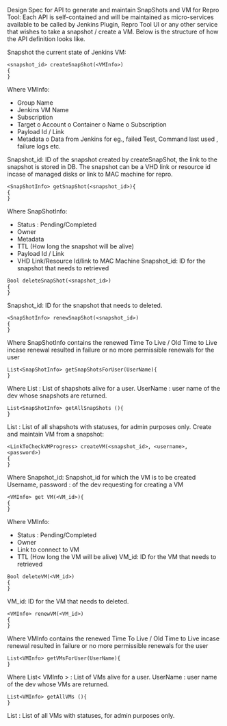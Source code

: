 Design Spec for API to generate and maintain SnapShots and VM for Repro Tool:
Each API is self-contained and will be maintained as micro-services available to be called by Jenkins Plugin, Repro Tool UI or any other service that wishes to take a snapshot / create a VM. Below is the structure of how the API definition looks like. 

Snapshot the current state of Jenkins VM:
```
<snapshot_id> createSnapShot(<VMInfo>)
{
}
```
Where 
VMInfo:
  -	Group Name
  -	Jenkins VM Name
  -	Subscription
  -	Target 
      o	Account
      o	Container
      o	Name
      o	Subscription
  -	Payload Id / Link
  -	Metadata
      o	Data from Jenkins for eg., failed Test, Command last used , failure logs etc.
      
Snapshot_id:
ID of the snapshot created by createSnapShot, the link to the snapshot is stored in DB. The snapshot can be a VHD link or resource id incase of managed disks or link to MAC machine for repro.

```
<SnapShotInfo> getSnapShot(<snapshot_id>){
{
}
```
Where
SnapShotInfo:
  -	Status : Pending/Completed
  - Owner
  -	Metadata
  -	TTL (How long the snapshot will be alive)
  -	Payload Id / Link
  -	VHD Link/Resource Id/link to MAC Machine 
Snapshot_id:
ID for the snapshot that needs to retrieved
```
Bool deleteSnapShot(<snapshot_id>)
{
}
```
Snapshot_id:
ID for the snapshot that needs to deleted.
```
<SnapShotInfo> renewSnapShot(<snapshot_id>)
{
}
```
Where
SnapShotInfo contains the renewed Time To Live / Old Time to Live incase renewal resulted in failure or no more permissible renewals for the user

```
List<SnapShotInfo> getSnapShotsForUser(UserName){
}
```
Where
List<SnapShotInfo> : List of shapshots alive for a user.
UserName : user name of the dev whose snapshots are returned.

```
List<SnapShotInfo> getAllSnapShots (){
}
```
List<SnapShotInfo> : List of all shapshots with statuses, for admin purposes only.
Create and maintain VM from a snapshot:

```
<LinkToCheckVMProgress> createVM(<snapshot_id>, <username>, <password>)
{
}
```
Where 
Snapshot_id:
Snapshot_id for which the VM is to be created
Username, password : of the dev requesting for creating a VM

```
<VMInfo> get VM(<VM_id>){
{
}
```
Where
VMInfo:
  -	Status : Pending/Completed
  - Owner
  -	Link to connect to VM 
  -	TTL (How long the VM will be alive)
VM_id:
ID for the VM that needs to retrieved
```
Bool deleteVM(<VM_id>)
{
}
```
VM_id:
ID for the VM that needs to deleted.
```
<VMInfo> renewVM(<VM_id>)
{
}
```
Where
VMInfo contains the renewed Time To Live / Old Time to Live incase renewal resulted in failure or no more permissible renewals for the user

```
List<VMInfo> getVMsForUser(UserName){
}
```
Where
List< VMInfo > : List of VMs alive for a user.
UserName : user name of the dev whose VMs are returned.

```
List<VMInfo> getAllVMs (){
}
```
List<VMInfo> : List of all VMs with statuses, for admin purposes only.
